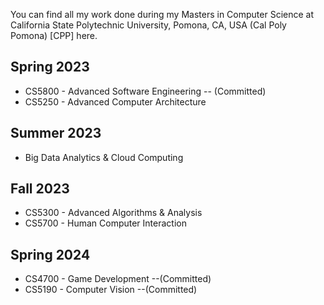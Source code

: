 You can find all my work done during my Masters in Computer Science at California State Polytechnic University, Pomona, CA, USA (Cal Poly Pomona) [CPP] here.

## Spring 2023
* CS5800 - Advanced Software Engineering -- (Committed)
* CS5250 - Advanced Computer Architecture <!-- (No Major Code, Just Paper Reviews & Presentations) -->

## Summer 2023
* Big Data Analytics & Cloud Computing

## Fall 2023
* CS5300 - Advanced Algorithms & Analysis <!-- (No Major Code, Just Paper Reviews & Presentations) -->
* CS5700 - Human Computer Interaction <!-- (No Major Code, Just User Studies & Presentations) -->

## Spring 2024
* CS4700 - Game Development --(Committed)
* CS5190 - Computer Vision --(Committed)
